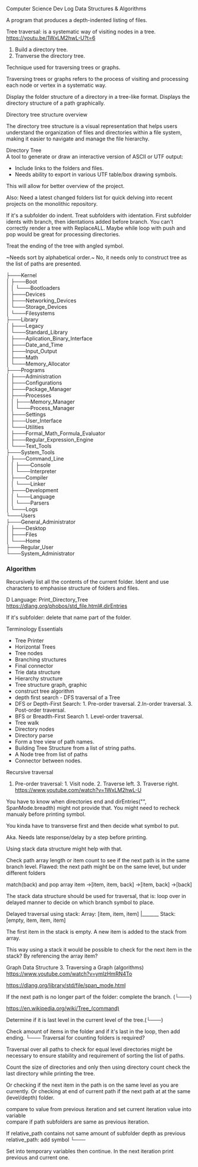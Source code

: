 Computer Science Dev Log
Data Structures & Algorithms

A program that produces a depth-indented listing of files.

Tree traversal: is a systematic way of visiting nodes in a tree. https://youtu.be/1WxLM2hwL-U?t=6
1. Build a directory tree.
2. Tranverse the directory tree.

Technique used for traversing trees or graphs.

Traversing trees or graphs refers to the process of visiting and processing each node or vertex in a systematic way. 

Display the folder structure of a directory in a tree-like format.
Displays the directory structure of a path graphically.

Directory tree structure overview

The directory tree structure is a visual representation that helps users understand the organization of files and directories 
within a file system, making it easier to navigate and manage the file hierarchy. 

Directory Tree  
A tool to generate or draw an interactive version of ASCII or UTF output:  
* Include links to the folders and files.
* Needs ability to export in various UTF table/box drawing symbols.
  
This will allow for better overview of the project.  

Also: Need a latest changed folders list for quick delving into recent projects on the monolithic repository.

If it's a subfolder do indent.
Treat subfolders with identation.
First subfolder idents with branch, then identations added before branch.
You can't correctly render a tree with ReplaceALL.
Maybe while loop with push and pop would be great for processing directories.

Treat the ending of the tree with angled symbol.

~Needs sort by alphabetical order.~ No, it needs only to construct tree as the list of paths are presented.


├───Kernel  
│   ├───Boot  
│   │   └───Bootloaders  
│   ├───Devices  
│   ├───Networking_Devices  
│   └───Storage_Devices  
│       └───Filesystems  
├───Library  
│   ├───Legacy  
│   └───Standard_Library  
│       ├───Aplication_Binary_Interface  
│       ├───Date_and_Time  
│       ├───Input_Output  
│       ├───Math  
│       └───Memory_Allocator  
├───Programs  
│   ├───Administration  
│   ├───Configurations  
│   ├───Package_Manager  
│   ├───Processes  
│   │   ├───Memory_Manager  
│   │   └───Process_Manager  
│   ├───Settings  
│   ├───User_Interface  
│   └───Utilities  
│       ├───Formal_Math_Formula_Evaluator  
│       ├───Regular_Expression_Engine  
│       └───Text_Tools  
├───System_Tools  
│   ├───Command_Line  
│   │   ├───Console  
│   │   └───Interpreter  
│   ├───Compiler  
│   │   └───Linker  
│   ├───Development  
│   │   └───Language  
│   │       └───Parsers  
│   └───Logs  
└───Users  
    ├───General_Administrator  
    │   ├───Desktop  
    │   ├───Files  
    │   └───Home  
    ├───Regular_User  
    └───System_Administrator  

### Algorithm

Recursively list all the contents of the current folder.
Ident and use characters to emphasise structure of folders and files.

D Language: Print_Directory_Tree
https://dlang.org/phobos/std_file.html#.dirEntries

If it's subfolder: delete that name part of the folder. 



Terminology Essentials
* Tree Printer
* Horizontal Trees
* Tree nodes
* Branching structures
* Final connector
* Trie data structure
* Hierarchy structure
* Tree structure graph, graphic
* construct tree algorithm
* depth first search - DFS traversal of a Tree
* DFS or Depth-First Search: 1. Pre-order traversal. 2.In-order traversal. 3. Post-order traversal.
* BFS or Breadth-First Search 1. Level-order traversal.
* Tree walk
* Directory nodes
* Directory parse
* Form a tree view of path names.
* Building Tree Structure from a list of string paths.
* A Node tree from list of paths
* Connector between nodes.

Recursive traversal
1. Pre-order traversal: 1. Visit node. 2. Traverse left. 3. Traverse right. https://www.youtube.com/watch?v=1WxLM2hwL-U


You have to know when directories end and dirEntries("", SpanMode.breadth) might not provide that.
You might need to recheck manualy before printing symbol.

You kinda have to transverse first and then decide what symbol to put.

Aka. Needs late response/delay by a step before printing.

Using stack data structure might help with that.

Check path array length or item count to see if the next path is in the same branch level. 
Flawed: the next path might be on the same level, but under different folders

match(back) and pop array item
->[item, item, back]
->[item, back]
->[back]

The stack data structure should be used for traversal, that is: loop over in delayed manner to decide on which branch symbol to place.


Delayed traversal using stack:
Array: [item, item, item]
		|_______
Stack: [empty, item, item, item]

The first item in the stack is empty.
A new item is added to the stack from array.

This way using a stack it would be possible to check for the next item in the stack?
By referencing the array item?


Graph Data Structure 3. Traversing a Graph (algorithms)
https://www.youtube.com/watch?v=ymlzHmRN4To

https://dlang.org/library/std/file/span_mode.html

If the next path is no longer part of the folder: complete the branch. (└───)

https://en.wikipedia.org/wiki/Tree_(command)

Determine if it is last level in the current level of the tree.(└───)

Check amount of items in the folder and if it's last in the loop, then add ending. └───
Traversal for counting folders is required?


Traversal over all paths to check for equal level directories might be necessary to ensure stability and requirement of sorting the list of paths.

Count the size of directories and only then using directory count check the last directory while printing the tree. 

Or checking if the next item in the path is on the same level as you are currently.
Or checking at end of current path if the next path at at the same (level/depth) folder.

 compare to value from previous iteration and  set current iteration value into variable  
 compare if path subfolders are same as previous iteration.
 
 If relative_path contains not same amount of subfolder depth as previous relative_path: add symbol └───
 
 Set into temporary variables then continue. In the next iteration print previous and current one.